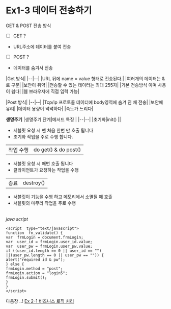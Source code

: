 
#  Ex1-3 데이터 전송하기

GET & POST 전송 방식 

 - [ ] GET ?
 - URL주소에 데이터를 붙여 전송
 - [ ] POST ?
 - 데이터를 숨겨서 전송

|Get 방식|
|--|--|
|URL 뒤에 name = value 형태로 전송된다.|
|여러개의 데이터는 &로 구분| 
|보안이 취약|
|전송할 수 있는 데이터는 최대 255자|
|기본 전송방식 이며 사용이 쉽다|
|웹 브라우저에 직접 입력 가능|

|Post 방식|
|--|--|
|Tcp/ip 프로토콜 데이터에 body영역에 숨겨 진 채 전송|
|보안에 유리|
|데이터 용량이 넉넉하다|
|속도가 느리다|



**생명주기** 
|생명주기 단계|메서드 특징 |
|--|--|
|초기화|init() ||

 - 서블릿 요청 시 맨 처음 한번 만 호출 됩니다
 - 초기화 작업을 주로 수행 합니다.

|      |       |
|--|--|
|작업 수행 |do get() & do post() |
- 서블릿 요청 시 매번 호출 됩니다
 - 클라이언트가 요청하는 작업을 수행 

|      |       |
|--|--|
|종료|destroy()|
-  서블릿이 기능을 수행 하고 메모리에서 소멸될 때 호출
 - 서블릿의 마무리 작업을 주로 수행

|      |       |
|--|--|
*java script*

    <script  type="text/javascript">
    function  fn_validate() {
    var  frmLogin = document.frmLogin;
    var  user_id = frmLogin.user_id.value;
    var  user_pw = frmLogin.user_pw.value;
    if ((user_id.length == 0 || user_id == "") 
    ||(user_pw.length == 0 || user_pw == "")) {
    alert("required id & pw");
    } else {
    frmLogin.method = "post";
    frmLogin.action = "login5";
    frmLogin.submit();
    }
    }
    </script>


다음장 ..!
[Ex 2-1 비즈니스 로직 처리](../../sec02/ex01)